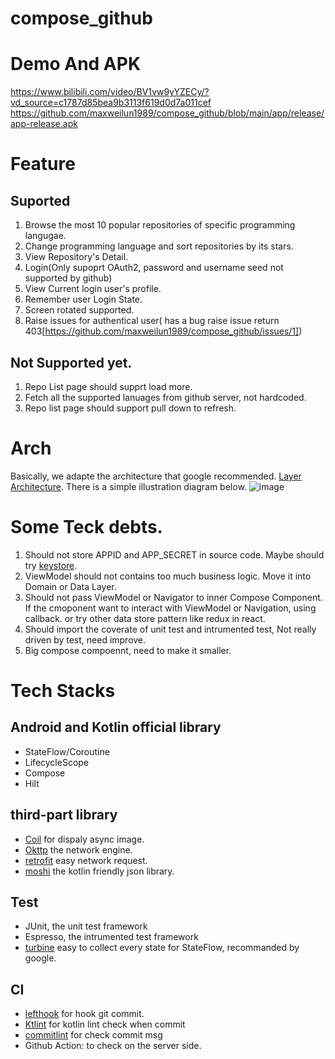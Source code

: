 # compose_github

# Demo And APK
https://www.bilibili.com/video/BV1vw9yYZECy/?vd_source=c1787d85bea9b3113f619d0d7a011cef
https://github.com/maxweilun1989/compose_github/blob/main/app/release/app-release.apk

# Feature
## Suported
1. Browse the most 10 popular repositories of specific programming langugae.
2. Change programming language and sort repositories by its stars.
3. View Repository's Detail.
4. Login(Only supoprt OAuth2, password and username seed not supported by github)
5. View Current login user's profile.
6. Remember user Login State.
7. Screen rotated supported.
8. Raise issues for authentical user( has a bug raise issue return 403[https://github.com/maxweilun1989/compose_github/issues/1])

## Not Supported yet.
1. Repo List page should supprt load more.
2. Fetch all the supported lanuages from github server, not hardcoded.
3. Repo list page should support pull down to refresh.

# Arch

Basically, we adapte the architecture that google recommended. [Layer Architecture](https://developer.android.com/topic/architecture/recommendations). There is a simple illustration diagram below.
![image](https://github.com/user-attachments/assets/a918c81f-c820-4ab6-944f-c5e7fd79d9ad)

# Some Teck debts.
1. Should not store APPID and APP_SECRET in source code. Maybe should try [keystore](https://developer.android.com/privacy-and-security/keystore).
2. ViewModel should not contains too much business logic. Move it into Domain or Data Layer.
3. Should not pass ViewModel or Navigator to inner Compose Component. If the cmoponent want to interact with ViewModel or Navigation, using callback. or try other data store pattern like redux in react.
4. Should import the coverate of unit test and intrumented test, Not really driven by test, need improve.
5. Big compose compoennt, need to make it smaller.

# Tech Stacks 

## Android and Kotlin official library
* StateFlow/Coroutine
* LifecycleScope
* Compose
* Hilt

## third-part library
* [Coil](https://github.com/coil-kt/coil) for dispaly async image.
* [Okttp](https://github.com/square/okhttp) the network engine.
* [retrofit](https://github.com/square/retrofit) easy network request.
* [moshi](https://github.com/square/moshi) the kotlin friendly json library.

## Test
* JUnit, the unit test framework
* Espresso, the intrumented test framework
* [turbine](https://github.com/cashapp/turbine) easy to collect every state for StateFlow, recommanded by google.

## CI
* [lefthook](https://github.com/evilmartians/lefthook?locale=zh_CN) for hook git commit.
* [Ktlint](https://github.com/pinterest/ktlint) for kotlin lint check when commit
* [commitlint](https://github.com/conventional-changelog/commitlint) for check commit msg
* Github Action: to check on the server side.

